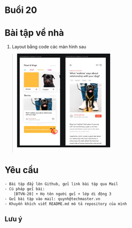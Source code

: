 
# Buổi 20

# Bài tập về nhà
1. Layout bằng code các màn hình sau
> <table>
>   <tr>
>   <img src = "../img/layout.jpg" width="300">
>   </tr>
> </table>

# Yêu cầu
    - Bài tập đẩy lên Github, gửi link bài tập qua Mail
    - Cú pháp gửi bài:
        [BTVN-20] + Họ tên người gửi + lớp di động 3
    - Gửi bài tập vào mail: quynh@techmaster.vn
    - Khuyến khích viết README.md mô tả repository của mình


## Lưu ý


